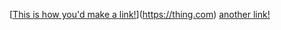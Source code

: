 [[This is how you'd make a link!](https://test.com)](https://thing.com)
[another link!](some-page.html)